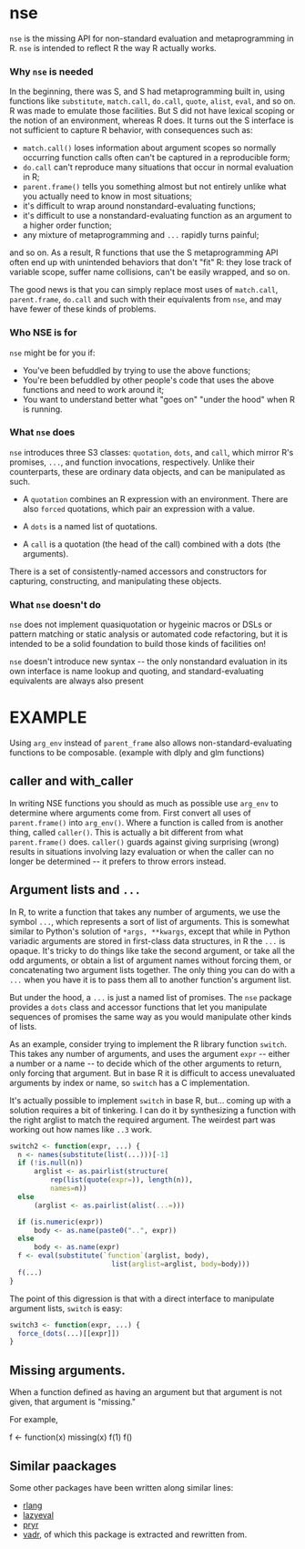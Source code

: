 nse
======

`nse` is the missing API for non-standard evaluation and
metaprogramming in R. `nse` is intended to reflect R the way R
actually works.

### Why `nse` is needed

In the beginning, there was S, and S had metaprogramming built in,
using functions like `substitute`, `match.call`, `do.call`, `quote`,
`alist`, `eval`, and so on. R was made to emulate those facilities.
But S did not have lexical scoping or the notion of an environment,
whereas R does. It turns out the S interface is not sufficient to
capture R behavior, with consequences such as:

  * `match.call()` loses information about argument scopes so normally
    occurring function calls often can't be captured in a reproducible
    form;
  * `do.call` can't reproduce many situations that occur in normal
    evaluation in R;
  * `parent.frame()` tells you something almost but not entirely
    unlike what you actually need to know in most situations;
  * it's difficult to wrap around nonstandard-evaluating functions;
  * it's difficult to use a nonstandard-evaluating function as an
    argument to a higher order function;
  * any mixture of metaprogramming and `...` rapidly turns painful;

and so on. As a result, R functions that use the S metaprogramming API
often end up with unintended behaviors that don't "fit" R: they lose
track of variable scope, suffer name collisions, can't be easily
wrapped, and so on.

The good news is that you can simply replace most uses of
`match.call`, `parent.frame`, `do.call` and such with their
equivalents from `nse`, and may have fewer of these kinds of problems.

### Who NSE is for

`nse` might be for you if:

* You've been befuddled by trying to use the above functions;
* You're been befuddled by other people's code that uses the above
  functions and need to work around it;
* You want to understand better what "goes on" "under the hood" when R
  is running.

### What `nse` does

`nse` introduces three S3 classes: `quotation`, `dots`, and `call`,
which mirror R's promises, `...`, and function invocations,
respectively. Unlike their counterparts, these are ordinary data
objects, and can be manipulated as such.

* A `quotation` combines an R expression with an environment.  There
  are also `forced` quotations, which pair an expression with a value.

* A `dots` is a named list of quotations.

* A `call` is a quotation (the head of the call) combined with a dots
  (the arguments).

There is a set of consistently-named accessors and constructors for
capturing, constructing, and manipulating these objects.

### What `nse` doesn't do

`nse` does not implement quasiquotation or hygeinic macros or DSLs or
pattern matching or static analysis or automated code refactoring, but
it is intended to be a solid foundation to build those kinds of
facilities on!

`nse` doesn't introduce new syntax -- the only nonstandard evaluation
in its own interface is name lookup and quoting, and
standard-evaluating equivalents are always also present

# EXAMPLE

Using `arg_env` instead of `parent_frame` also allows non-standard-evaluating
functions to be composable. (example with dlply and glm functions)

## caller and with_caller

In writing NSE functions you should as much as possible use `arg_env`
to determine where arguments come from. First convert all uses of
`parent.frame()` into `arg_env()`.  Where a function is called from is
another thing, called `caller()`. This is actually a bit different
from what `parent.frame()` does. `caller()` guards against giving
surprising (wrong) results in situations involving lazy evaluation or
when the caller can no longer be determined -- it prefers to throw
errors instead.

## Argument lists and `...`

In R, to write a function that takes any number of arguments, we use
the symbol `...`, which represents a sort of list of arguments. This
is somewhat similar to Python's solution of `*args, **kwargs`, except
that while in Python variadic arguments are stored in first-class data
structures, in R the `...` is opaque. It's tricky to do things like
take the second argument, or take all the odd arguments, or obtain a
list of argument names without forcing them, or concatenating two
argument lists together. The only thing you can do with a `...` when
you have it is to pass them all to another function's argument list.

But under the hood, a `...` is just a named list of promises. The
`nse` package provides a `dots` class and accessor functions that
let you manipulate sequences of promises the same way as you would
manipulate other kinds of lists.

As an example, consider trying to implement the R library function
`switch`. This takes any number of arguments, and uses the argument
`expr` -- either a number or a name -- to decide which of the other
arguments to return, only forcing that argument. But in base R it is
difficult to access unevaluated arguments by index or name, so
`switch` has a C implementation.

It's actually possible to implement `switch` in base R, but... coming
up with a solution requires a bit of tinkering. I can do it by
synthesizing a function with the right arglist to match the required
argument. The weirdest part was working out how names like `..3` work.

```r
switch2 <- function(expr, ...) {
  n <- names(substitute(list(...)))[-1]
  if (!is.null(n))
      arglist <- as.pairlist(structure(
          rep(list(quote(expr=)), length(n)),
          names=n))
  else
      (arglist <- as.pairlist(alist(...=)))

  if (is.numeric(expr))
      body <- as.name(paste0("..", expr))
  else
      body <- as.name(expr)
  f <- eval(substitute(`function`(arglist, body),
                         list(arglist=arglist, body=body)))
  f(...)
}
```

The point of this digression is that with a direct interface to
manipulate argument lists, `switch` is easy:

```r
switch3 <- function(expr, ...) {
  force_(dots(...)[[expr]])
}
```

## Missing arguments.

When a function defined as having an argument but that argument is not
given, that argument is "missing."

For example,

f <- function(x) missing(x)
f(1)
f()

## Similar paackages

Some other packages have been written along similar lines:

* [rlang](https://github.com/r-lib/rlang)
* [lazyeval](https://github.com/hadley/lazyeval)
* [pryr](https://github.com/hadley/pryr)
* [vadr](https://github.com/hadley/vadr), of which this package is
  extracted and rewritten from.
